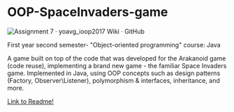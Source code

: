 # OOP-SpaceInvaders-game

![Assignment 7 · yoavg_ioop2017 Wiki · GitHub](https://user-images.githubusercontent.com/45766976/115214053-d29a3b00-a10a-11eb-9d6d-afe5a3a7c841.jpg)


First year second semester- "Object-oriented programming" course: Java

A game built on top of the code that was developed for the Arakanoid game (code reuse), implementing a brand new game - 
the familiar Space Invaders game.
Implemented in Java, using OOP concepts such as design patterns (Factory, Observer\Listener), polymorphism & interfaces, inheritance, and more.

[Link to Readme!](https://github.com/israelElad/OOP-SpaceInvaders-game/blob/master/ass7/README.pdf)
